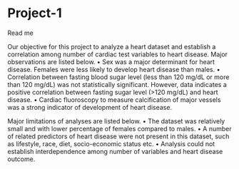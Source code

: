 # Project-1
Read me

Our objective for this project to analyze a heart dataset and establish a correlation among number of cardiac test variables to heart disease.
Major observations are listed below.
•	Sex was a major determinant for heart disease. Females were less likely to develop heart disease than males.
•	Correlation between fasting blood sugar level (less than 120 mg/dL or more than 120 mg/dL) was not statistically significant. However, data indicates a positive correlation between fasting sugar level (>120 mg/dL) and heart disease. 
•	Cardiac fluoroscopy to measure calcification of major vessels was a strong indicator of development of heart disease.

Major limitations of analyses are listed below.
•	The dataset was relatively small and with lower percentage of females compared to males.
•	A number of related predictors of heart disease were not present in this dataset, such as lifestyle, race, diet, socio-economic status etc.
•	Analysis could not establish interdependence among number of variables and heart disease outcome.

